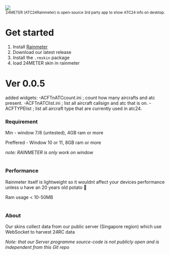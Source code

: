 <img src="https://cdn.discordapp.com/attachments/1370369618341789779/1407729581078876331/Untitled20_20250820221434.png?ex=68a729d6&is=68a5d856&hm=de2b1f59ffd767e39b15f6ebef9c2f19eaf61b8de9ede887d734e3a67f4d6e8e&"  />

<div align="center"> <sub>
24METER (ATC24Rainmeter) is open-source 3rd party app to show ATC24 info on desktop.
</sub> </div>

# Get started

1. Install [Rainmeter](https://www.rainmeter.net/)
2. Download our latest release
3. Install the `.rmskin` package
4. load 24METER skin in rainmeter

# Ver 0.0.5

added widgets:
-ACFTnATCcount.ini ; count how many aircrafts and atc present.
-ACFTnATClist.ini ; list all aircraft callsign and atc that is on.
-ACFTYPElist ; list all aircraft type that are currently used in atc24.

### Requirement

Min - window 7/8 (untested), 4GB ram or more

Preffered - Window 10 or 11, 8GB ram or more

_note: RAINMETER is only work on window_
#

### Performance

Rainmeter itself is lightweight so it wouldnt affect your devices performance unless u have an 20 years old potato 🥔 

Ram usage < 10-50MB

#

### About

Our skins collect data from our public server (Singapore region) which use WebSocket to harvest 24RC data

_Note: that our Server programme source-code is not publicly open and is independent from this Git repo_
